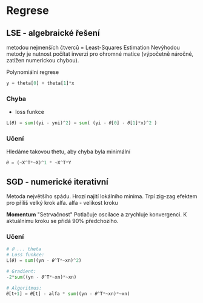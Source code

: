 # Regrese
## LSE - algebraické řešení
metodou nejmenších čtverců = Least-Squares Estimation
Nevýhodou metody je nutnost počítat inverzi pro ohromné matice (výpočetně náročné, zatížen numerickou chybou).

Polynomiální regrese
```Python
y = theta[0] + theta[1]*x
```

### Chyba
- loss funkce
```Python
L(𝜃) = sum((yi - yni)^2) = sum( (yi - 𝜃[0] - 𝜃[1]*x)^2 )
```

### Učení
Hledáme takovou thetu, aby chyba byla minimální
```Python
𝜃 = (~X^T*~X)^1 * ~X^T*Y
```

## SGD - numerické iterativní
Metoda největšího spádu.
Hrozí najití lokálního minima. Trpí zig-zag efektem pro příliš velký krok alfa.
alfa - velikost kroku

**Momentum**
"Setrvačnost"
Potlačuje oscilace a zrychluje konvergenci.
K aktuálnímu kroku se přidá 90% předchozího. 

### Učení
```Python
# 𝜃 ... theta
# Loss funkce:
L(𝜃) = sum((yn - 𝜃^T*~xn)^2)

# Gradient:
-2*sum((yn - 𝜃^T*~xn)*~xn)

# Algoritmus:
𝜃[t+1] = 𝜃[t] - alfa * sum((yn - 𝜃^T*~xn)*~xn)
```